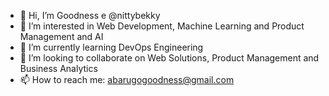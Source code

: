 - 👋 Hi, I’m Goodness e @nittybekky
- 👀 I’m interested in Web Development, Machine Learning and Product Management and AI
- 🌱 I’m currently learning DevOps Engineering
- 💞️ I’m looking to collaborate on Web Solutions, Product Management and Business Analytics
- 📫 How to reach me: abarugogoodness@gmail.com

<!---
nittybekky/nittybekky is a ✨ special ✨ repository because its `README.md` (this file) appears on your GitHub profile.
You can click the Preview link to take a look at your changes.
--->
